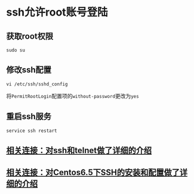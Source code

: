 ﻿# ssh允许root账号登陆

## 获取root权限

`sudo su`

## 修改ssh配置

`vi /etc/ssh/sshd_config`

将`PermitRootLogin`配置项的`without-password`更改为`yes`

## 重启ssh服务

`service ssh restart`

## [相关连接：对ssh和telnet做了详细的介绍](https://www.linuxidc.com/Linux/2018-08/153569.htm)
## [相关连接：对Centos6.5下SSH的安装和配置做了详细的介绍](https://www.cnblogs.com/opsprobe/p/9147934.html)

